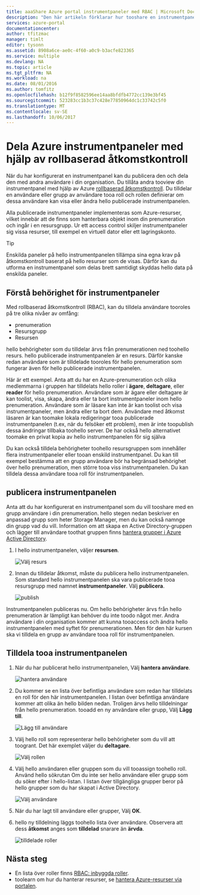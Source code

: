 ```yaml
---
title: aaaShare Azure portal instrumentpaneler med RBAC | Microsoft Docs
description: "Den här artikeln förklarar hur tooshare en instrumentpanel i hello Azure-portalen med hjälp av rollbaserad åtkomstkontroll."
services: azure-portal
documentationcenter: 
author: tfitzmac
manager: timlt
editor: tysonn
ms.assetid: 8908a6ce-ae0c-4f60-a0c9-b3acfe823365
ms.service: multiple
ms.devlang: NA
ms.topic: article
ms.tgt_pltfrm: NA
ms.workload: na
ms.date: 08/01/2016
ms.author: tomfitz
ms.openlocfilehash: b12f9f8582596ee14aa8bfdfb4772cc139e3bf45
ms.sourcegitcommit: 523283cc1b3c37c428e77850964dc1c33742c5f0
ms.translationtype: MT
ms.contentlocale: sv-SE
ms.lasthandoff: 10/06/2017
---
```

# <a name="share-azure-dashboards-by-using-role-based-access-control"></a>Dela Azure instrumentpaneler med hjälp av rollbaserad åtkomstkontroll
När du har konfigurerat en instrumentpanel kan du publicera den och dela den med andra användare i din organisation. Du tillåta andra tooview din instrumentpanel med hjälp av Azure [rollbaserad åtkomstkontroll](../active-directory/role-based-access-control-configure.md). Du tilldelar en användare eller grupp av användare tooa roll och rollen definierar om dessa användare kan visa eller ändra hello publicerade instrumentpanelen. 

Alla publicerade instrumentpaneler implementeras som Azure-resurser, vilket innebär att de finns som hanterbara objekt inom din prenumeration och ingår i en resursgrupp.  Ur ett access control skiljer instrumentpaneler sig vissa resurser, till exempel en virtuell dator eller ett lagringskonto.

> [!TIP]
> Enskilda paneler på hello instrumentpanelen tillämpa sina egna krav på åtkomstkontroll baserat på hello resurser som de visas.  Därför kan du utforma en instrumentpanel som delas brett samtidigt skyddas hello data på enskilda paneler.
> 
> 

## <a name="understanding-access-control-for-dashboards"></a>Förstå behörighet för instrumentpaneler
Med rollbaserad åtkomstkontroll (RBAC), kan du tilldela användare tooroles på tre olika nivåer av omfång:

* prenumeration
* Resursgrupp
* Resursen

hello behörigheter som du tilldelar ärvs från prenumerationen ned toohello resurs. hello publicerade instrumentpanelen är en resurs. Därför kanske redan användare som är tilldelade tooroles för hello prenumeration som fungerar även för hello publicerade instrumentpanelen. 

Här är ett exempel.  Anta att du har en Azure-prenumeration och olika medlemmarna i gruppen har tilldelats hello roller i **ägare**, **deltagare**, eller **reader** för hello prenumeration. Användare som är ägare eller deltagare är kan toolist, visa, skapa, ändra eller ta bort instrumentpaneler inom hello prenumeration.  Användare som är läsare kan inte är kan toolist och visa instrumentpaneler, men ändra eller ta bort dem.  Användare med åtkomst läsaren är kan toomake lokala redigeringar tooa publicerade instrumentpanelen (t.ex, när du felsöker ett problem), men är inte toopublish dessa ändringar tillbaka toohello server.  De har också hello alternativet toomake en privat kopia av hello instrumentpanelen för sig själva

Du kan också tilldela behörigheter toohello resursgruppen som innehåller flera instrumentpaneler eller tooan enskild instrumentpanel. Du kan till exempel bestämma att en grupp användare bör ha begränsad behörighet över hello prenumeration, men större tooa viss instrumentpanelen. Du kan tilldela dessa användare tooa roll för instrumentpanelen. 

## <a name="publish-dashboard"></a>publicera instrumentpanelen
Anta att du har konfigurerat en instrumentpanel som du vill tooshare med en grupp användare i din prenumeration. hello stegen nedan beskriver en anpassad grupp som heter Storage Manager, men du kan också namnge din grupp vad du vill. Information om att skapa en Active Directory-gruppen och lägger till användare toothat gruppen finns [hantera grupper i Azure Active Directory](../active-directory/active-directory-accessmanagement-manage-groups.md).

1. I hello instrumentpanelen, väljer **resursen**.
   
     ![Välj resurs](./media/azure-portal-dashboard-share-access/select-share.png)
2. Innan du tilldelar åtkomst, måste du publicera hello instrumentpanelen. Som standard hello instrumentpanelen ska vara publicerade tooa resursgrupp med namnet **instrumentpaneler**. Välj **publicera**.
   
     ![publish](./media/azure-portal-dashboard-share-access/publish.png)

Instrumentpanelen publiceras nu. Om hello behörigheter ärvs från hello prenumeration är lämpligt kan behöver du inte toodo något mer. Andra användare i din organisation kommer att kunna tooaccess och ändra hello instrumentpanelen med syftet för prenumerationen. Men för den här kursen ska vi tilldela en grupp av användare tooa roll för instrumentpanelen.

## <a name="assign-access-tooa-dashboard"></a>Tilldela tooa instrumentpanelen
1. När du har publicerat hello instrumentpanelen, Välj **hantera användare**.
   
     ![hantera användare](./media/azure-portal-dashboard-share-access/manage-users.png)
2. Du kommer se en lista över befintliga användare som redan har tilldelats en roll för den här instrumentpanelen. I listan över befintliga användare kommer att olika än hello bilden nedan. Troligen ärvs hello tilldelningar från hello prenumeration. tooadd en ny användare eller grupp, Välj **Lägg till**.
   
     ![Lägg till användare](./media/azure-portal-dashboard-share-access/existing-users.png)
3. Välj hello roll som representerar hello behörigheter som du vill att toogrant. Det här exemplet väljer du **deltagare**.
   
     ![Välj rollen](./media/azure-portal-dashboard-share-access/select-role.png)
4. Välj hello användaren eller gruppen som du vill tooassign toohello roll. Använd hello sökrutan Om du inte ser hello användare eller grupp som du söker efter i hello-listan. I listan över tillgängliga grupper beror på hello grupper som du har skapat i Active Directory.
   
     ![Välj användare](./media/azure-portal-dashboard-share-access/select-user.png) 
5. När du har lagt till användare eller grupper, Välj **OK**. 
6. hello ny tilldelning läggs toohello lista över användare. Observera att dess **åtkomst** anges som **tilldelad** snarare än **ärvda**.
   
     ![tilldelade roller](./media/azure-portal-dashboard-share-access/assigned-roles.png)

## <a name="next-steps"></a>Nästa steg
* En lista över roller finns [RBAC: inbyggda roller](../active-directory/role-based-access-built-in-roles.md).
* toolearn om hur du hanterar resurser, se [hantera Azure-resurser via portalen](resource-group-portal.md).

